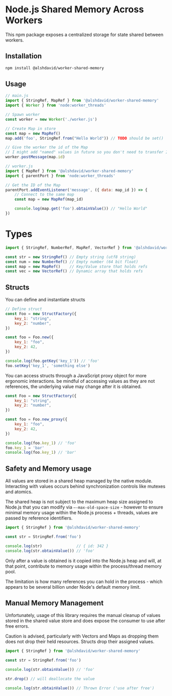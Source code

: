 # Node.js Shared Memory Across Workers

This npm package exposes a centralized storage for state shared between workers.

## Installation

```bash
npm install @alshdavid/worker-shared-memory
```

## Usage

```javascript
// main.js
import { StringRef, MapRef } from '@alshdavid/worker-shared-memory'
import { Worker } from 'node:worker_threads'

// Spawn worker
const worker = new Worker('./worker.js')

// Create Map in store
const map = new MapRef()
map.add('foo', StringRef.from("Hello World")) // TODO should be set()

// Give the worker the id of the Map
// I might add "named" values in future so you don't need to transfer IDs
worker.postMessage(map.id)
```

```javascript
// worker.js
import { MapRef } from '@alshdavid/worker-shared-memory'
import { parentPort } from 'node:worker_threads'

// Get the ID of the Map
parentPort.addEventListener('message', ({ data: map_id }) => {
    // Connect to the same map
    const map = new MapRef(map_id)

    console.log(map.get('foo').obtainValue()) // "Hello World"
})
```

# Types

```javascript
import { StringRef, NumberRef, MapRef, VectorRef } from '@alshdavid/worker-shared-memory'

const str = new StringRef() // Empty string (utf8 string)
const num = new NumberRef() // Empty number (64 bit float)
const map = new MapRef()    // Key/Value store that holds refs
const vec = new VectorRef() // Dynamic array that holds refs
```

## Structs

You can define and instantiate structs

```javascript
// Define struct
const Foo = new StructFactory({
    key_1: "string",
    key_2: "number",
})

const foo = Foo.new({
    key_1: "foo",
    key_2: 42,
})

console.log(foo.getKey('key_1')) // 'foo'
foo.setKey('key_1', 'something else')
```

You can access structs through a JavaScript proxy object for more ergonomic interactions. be mindful of accessing values as they are not references, the underlying value may change after it is obtained.

```javascript
const Foo = new StructFactory({
    key_1: "string",
    key_2: "number",
})

const foo = Foo.new_proxy({
    key_1: "foo",
    key_2: 42,
})

console.log(foo.key_1) // 'foo'
foo.key_1 = 'bar' 
console.log(foo.key_1) // 'bar'
```

## Safety and Memory usage

All values are stored in a shared heap managed by the native module. Interacting with values occurs behind synchronization controls like mutexes and atomics.

The shared heap is not subject to the maximum heap size assigned to Node.js that you can modify via `—-max-old-space-size` - however to ensure minimal memory usage within the Node.js process + threads, values are passed by reference identifiers.

```javascript
import { StringRef } from '@alshdavid/worker-shared-memory'

const str = StringRef.from('foo')

console.log(str)               // { id: 342 }
console.log(str.obtainValue()) // 'foo'
```

Only after a value is obtained is it copied into the Node.js heap and will, at that point, contribute to memory usage within the process/thread memory pool.

The limitation is how many references you can hold in the process - which appears to be several billion under Node's default memory limit.

## Manual Memory Management

Unfortunately, usage of this library requires the manual cleanup of values stored in the shared value store and does expose the consumer to use after free errors. 

Caution is advised, particularly with Vectors and Maps as dropping them does not drop their held resources. Structs drop their assigned values.

```javascript
import { StringRef } from '@alshdavid/worker-shared-memory'

const str = StringRef.from('foo')

console.log(str.obtainValue()) // 'foo'

str.drop() // will deallocate the value

console.log(str.obtainValue()) // Thrown Error ('use after free')
```
